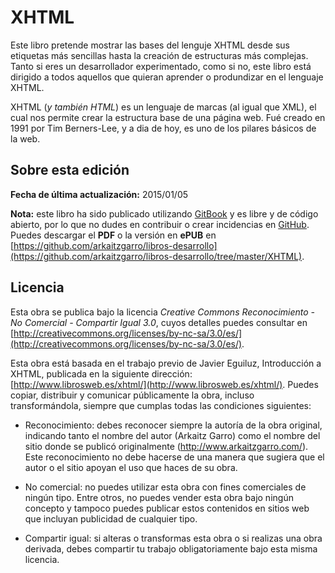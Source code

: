 # XHTML

Este libro pretende mostrar las bases del lenguje XHTML desde sus etiquetas más sencillas hasta la creación de estructuras más complejas. Tanto si eres un desarrollador experimentado, como si no, este libro está dirigido a todos aquellos que quieran aprender o produndizar en el lenguaje XHTML.

XHTML (*y también HTML*) es un lenguaje de marcas (al igual que XML), el cual nos permite crear la estructura base de una página web. Fué creado en 1991 por Tim Berners-Lee, y a dia de hoy, es uno de los pilares básicos de la web.

## Sobre esta edición

**Fecha de última actualización:** 2015/01/05

**Nota:** este libro ha sido publicado utilizando [GitBook](http://www.gitbook.io) y es libre y de código abierto, por lo que no dudes en contribuir o crear incidencias en [GitHub](https://github.com/arkaitzgarro/libros-desarrollo.git). Puedes descargar el **PDF** o la versión en **ePUB** en [https://github.com/arkaitzgarro/libros-desarrollo](https://github.com/arkaitzgarro/libros-desarrollo/tree/master/XHTML).


## Licencia

Esta obra se publica bajo la licencia *Creative Commons Reconocimiento - No Comercial - Compartir Igual 3.0*, cuyos detalles puedes consultar en [http://creativecommons.org/licenses/by-nc-sa/3.0/es/](http://creativecommons.org/licenses/by-nc-sa/3.0/es/).

Esta obra está basada en el trabajo previo de Javier Eguiluz, Introducción a XHTML, publicada en la siguiente dirección: [http://www.librosweb.es/xhtml/](http://www.librosweb.es/xhtml/).
Puedes copiar, distribuir y comunicar públicamente la obra, incluso transformándola, siempre que cumplas todas las condiciones siguientes:

- Reconocimiento: debes reconocer siempre la autoría de la obra original, indicando tanto el nombre del autor (Arkaitz Garro) como el nombre del sitio donde se publicó originalmente (http://www.arkaitzgarro.com/). Este reconocimiento no debe hacerse de una manera que sugiera que el autor o el sitio apoyan el uso que haces de su obra.

- No comercial: no puedes utilizar esta obra con fines comerciales de ningún tipo. Entre otros, no puedes vender esta obra bajo ningún concepto y tampoco puedes publicar estos contenidos en sitios web que incluyan publicidad de cualquier tipo.

- Compartir igual: si alteras o transformas esta obra o si realizas una obra derivada, debes compartir tu trabajo obligatoriamente bajo esta misma licencia.

